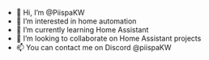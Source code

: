 - 👋 Hi, I’m @PiispaKW
- 👀 I’m interested in home automation
- 🌱 I’m currently learning Home Assistant
- 💞️ I’m looking to collaborate on Home Assistant projects
- 📫 You can contact me on Discord @piispaKW
  

<!---
PiispaKW/PiispaKW is a ✨ special ✨ repository because its `README.md` (this file) appears on your GitHub profile.
You can click the Preview link to take a look at your changes.
--->
